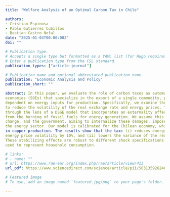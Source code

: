 ```yaml
---
title: "Welfare Analysis of an Optimal Carbon Tax in Chile"

authors:
- Cristian Espinosa
- Pablo Gutierrez Cubillos
- Bastian Castro Nofal
date: "2025-01-03T00:00:00Z"
doi: ""

# Publication type.
# Accepts a single type but formatted as a YAML list (for Hugo requirements).
# Enter a publication type from the CSL standard.
publication_types: ["article-journal"]

# Publication name and optional abbreviated publication name.
publication: "Economic Analysis and Policy"
publication_short: ""

abstract: In this paper, we evaluate the role of carbon taxes as automatic stabilizers in small open
economies (SOEs) that specialize in the export of a single commodity, particularly those highly
dependent on energy inputs for production. Specifically, we examine the carbon tax’s ability
to reduce the volatility of the real exchange rate and energy prices. This analysis is conducted
through the lens of a DSGE model that incorporates an externality affecting GDP, originating
from the burning of fossil fuels for energy generation. We assume this externality drives climate
change, and the government, aiming to internalize these damages, imposes a Pigouvian tax on
the energy sector. Our model is calibrated for the Chilean economy, which is highly specialized
in copper production. The results show that the tax: (i) reduces energy volatility by 14% and
energy price volatility by 10%, and (ii) lowers the variance of the real exchange rate by 1.8%.
These stabilizing effects are robust to different shock specifications and the choice of model
used to represent household consumption.

# links:
# - name: ""
# url: https://www.rae-ear.org/index.php/rae/article/view/413
url_pdf: https://www.sciencedirect.com/science/article/pii/S0313592624003734

# Featured image
# To use, add an image named `featured.jpg/png` to your page's folder. 

---
```

